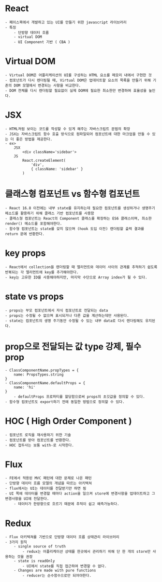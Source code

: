 # React
    - 페이스북에서 개발하고 있는 UI를 만들기 위한 javascript 라이브러리
    - 특징
        - 단방향 데이터 흐름
        - virtual DOM
        - UI Component 기반 ( CBA )
# Virtual DOM
    - Virtual DOM은 어플리케이션의 UI를 구성하는 HTML 요소를 메모리 내에서 구현한 것
    - 컴포넌트가 다시 렌더링될 때, Virtual DOM은 업데이트할 요소의 목록을 만들기 위해 기존의 DOM 모델에서 변경되는 사항을 비교한다.
    - DOM 전체를 다시 렌더링할 필요없이 실제 DOM에 필요한 최소한만 변경하여 효율성을 높인다.

# JSX
    - HTML처럼 보이는 코드를 작성할 수 있게 해주는 자바스크립트 문법의 확장
    - JSX는 자바스크립트 함수 호출 방식으로 컴파일되어 컴포넌트에 대한 마크업을 만들 수 있는 더 좋은 방법을 제공한다.
    - ex>
        JSX
            <div className='sidebar'>
        JS
            React.createElement(
                'div',
                { className: 'sidebar' }
            )

# 클래스형 컴포넌트 vs 함수형 컴포넌트
    - React 16.8 이전에는 내부 state를 유지하는데 필요한 컴포넌트를 생성하거나 생명주기 메소드를 활용하기 위해 클래스 기반 컴포넌트를 사용함
    - 클래스형 컴포넌트는 React의 Component 클래스를 확장하는 ES6 클래스이며, 최소한 render() 메소드를 포함해야한다.
    - 함수형 컴포넌트는 state를 갖지 않으며 (hook 도입 이전) 렌더링할 출력 결과를 return 문에 반환한다.

# key props
    - React에서 collection을 렌더링할 때 엘리먼트와 데이터 사이의 관계를 추적하기 쉽도록 반복되는 각 엘리먼트에 key를 추가해야한다.
    - key는 고유한 ID를 사용해야하지만, 마지막 수단으로 Array index가 될 수 있다.

# state vs props
    - props는 부모 컴포넌트에서 자식 컴포넌트로 전달되는 data
    - props는 수정될 수 없으며 표시되거나 다른 값을 계산하는데만 사용된다.
    - state는 컴포넌트의 생명 주기동안 수정될 수 있는 내부 data로 다시 렌더링해도 유지된다.

# prop으로 전달되는 값 type 강제, 필수 prop
    - ClassComponentName.propTypes = {
        name: PropsTypes.string
    }
    - ClassComponentName.defaultProps = {
        name: 'hi'
    }
        - defaultProps 프로퍼티를 할당함으로써 props의 초깃값을 정의할 수 있다.
    - 함수형 컴포넌트도 export하기 전에 동일한 방법으로 정의할 수 있다.

# HOC ( High Order Component )
    - 컴포넌트 로직을 재사용하기 위한 기술
    - 컴포넌트를 받아 컴포넌트를 반환한다.
    - HOC 접두사는 보통 with-로 시작한다.

# Flux
    - FE에서 적용된 MVC 패턴에 대한 문제로 나온 패턴
    - 단방향 데이터 흐름 모델의 개념을 따르는 아키텍쳐
    - flux에서는 UI는 데이터를 전달받기만 하면 됨
    - UI 쪽에 데이터를 변경할 때마다 action을 일으켜 store에 변경사항을 업데이트하고 그 변경사항을 UI에 전달한다.
        - 데이터가 한방향으로 흐르기 때문에 추적이 쉽고 예측가능하다.

# Redux
    - Flux 아키텍쳐를 기반으로 단방향 데이터 흐름 상태관리 라이브러리
    - 3가지 원칙
        - single source of truth
            - redux는 어플리케이션 상태를 한곳에서 관리하기 위해 단 한 개의 store만 사용하는 것을 권장
        - state is readOnly 
            - UI에서 state를 직접 접근하여 변경할 수 없다.
        - Changes are made with pure functions
            - reducer는 순수함수으로만 되어야한다.
